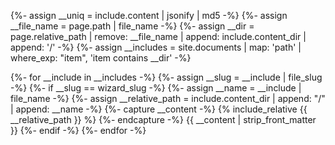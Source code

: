 {%- assign __uniq = include.content | jsonify | md5 -%}
{%- assign __file_name = page.path
  | file_name
-%}
{%- assign __dir = page.relative_path
  | remove: __file_name
  | append: include.content_dir
  | append: '/'
-%}
{%- assign __includes = site.documents
  | map: 'path'
  | where_exp: "item", 'item contains __dir'
-%}

{%- for __include in __includes -%}
  {%- assign __slug = __include | file_slug -%}
  {%- if __slug == wizard_slug -%}
    {%- assign __name = __include | file_name -%}
    {%- assign __relative_path = include.content_dir
      | append: "/"
      | append: __name
    -%}
    {%- capture __content -%}
      {% include_relative {{ __relative_path }} %}
    {%- endcapture -%}
    {{ __content | strip_front_matter }}
  {%- endif -%}
{%- endfor -%}
